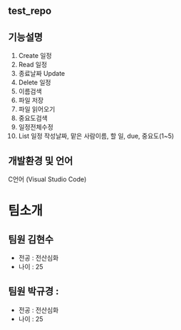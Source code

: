 ## test_repo


## 기능설명
1. Create 일정
2. Read 일정
3. 종료날짜 Update
4. Delete 일정
5. 이름검색
6. 파일 저장
7. 파일 읽어오기
8. 중요도검색
9. 일정전체수정
10. List 일정
작성날짜, 맡은 사람이름, 할 일, due, 중요도(1~5)


## 개발환경 및 언어
C언어 (Visual Studio Code)

# 팀소개 

## 팀원 김현수 
- 전공 : 전산심화
- 나이 : 25
## 팀원 박규경 :
- 전공 : 전산심화 
- 나이 : 25
